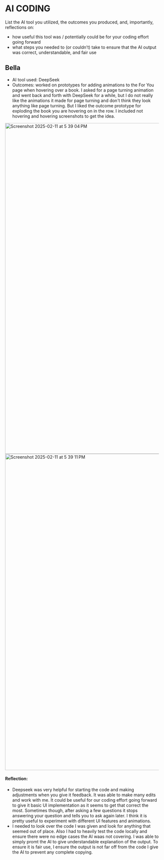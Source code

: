 # AI CODING 
List the AI tool you utilized, the outcomes you produced, and, importantly, reflections on: 
* how useful this tool was / potentially could be for your coding effort going forward
* what steps you needed to (or couldn’t) take to ensure that the AI output was correct, understandable, and fair use


## Bella
* AI tool used: DeepSeek
* Outcomes: worked on prototypes for adding animations to the For You page when hovering over a book. I asked for a page turning animation and went back and forth with DeepSeek for a while, but I do not really like the animations it made for page turning and don't think they look anything like page turning. But I liked the outcome prototype for exploding the book you are hovering on in the row. I included not hovering and hovering screenshots to get the idea. 
  
<img width="1080" alt="Screenshot 2025-02-11 at 5 39 04 PM" src="https://github.com/user-attachments/assets/7294e5c2-7f2d-4259-b664-bcb1e5492b83" />
  
<img width="1033" alt="Screenshot 2025-02-11 at 5 39 11 PM" src="https://github.com/user-attachments/assets/e2c98779-466c-47ca-b1b0-6d36ab883f7f" />

#### Reflection: 
* Deepseek was very helpful for starting the code and making adjustments when you give it feedback. It was able to make many edits and work with me. It could be useful for our coding effort going forward to give it basic UI implementation as it seems to get that correct the most. Sometimes though, after asking a few questions it stops answering your question and tells you to ask again later. I think it is pretty useful to experiment with different UI features and animations. 
* I needed to look over the code I was given and look for anything that seemed out of place. Also I had to heavily test the code locally and ensure there were no edge cases the AI waas not covering. I was able to simply promt the AI to give understandable explanation of the output. To ensure it is fair use, I ensure the output is not far off from the code I give the AI to prevent any complete copying. 




